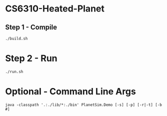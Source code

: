 CS6310-Heated-Planet
===================

## Step 1 - Compile
```
./build.sh
```

# Step 2 - Run
```
./run.sh
```

# Optional - Command Line Args
```
java -classpath '.:./lib/*:./bin' PlanetSim.Demo [-s] [-p] [-r|-t] [-b #]
```


